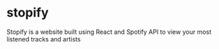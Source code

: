 # stopify
Stopify is a website built using React and Spotify API to view your most listened tracks and artists
